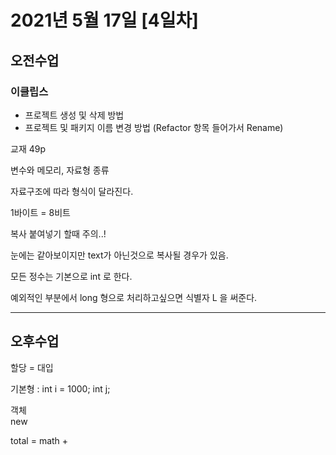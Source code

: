 # 2021년 5월 17일 [4일차]

## 오전수업

### 이클립스  

- 프로젝트 생성 및 삭제 방법  
- 프로젝트 및 패키지 이름 변경 방법 (Refactor 항목 들어가서 Rename)  


교재 49p  

변수와 메모리, 자료형 종류  

자료구조에 따라 형식이 달라진다.


1바이트 = 8비트


복사 붙여넣기 할때 주의..!  

눈에는 같아보이지만 text가 아닌것으로 복사될 경우가 있음.  

모든 정수는 기본으로 int 로 한다.

예외적인 부분에서 long 형으로 처리하고싶으면 식별자 L 을 써준다.






----

## 오후수업


할당 = 대입

기본형 : 
int i = 1000;
int j;


객체  
new


total = math + 


